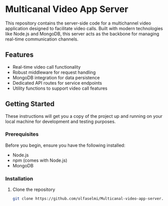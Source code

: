 # Multicanal Video App Server

This repository contains the server-side code for a multichannel video application designed to facilitate video calls. Built with modern technologies like Node.js and MongoDB, this server acts as the backbone for managing real-time communication channels.

## Features

- Real-time video call functionality
- Robust middleware for request handling
- MongoDB integration for data persistence
- Dedicated API routes for service endpoints
- Utility functions to support video call features

## Getting Started

These instructions will get you a copy of the project up and running on your local machine for development and testing purposes.

### Prerequisites

Before you begin, ensure you have the following installed:
- Node.js
- npm (comes with Node.js)
- MongoDB

### Installation

1. Clone the repository
   ```sh
   git clone https://github.com/olfaselmi/Multicanal-video-app-server.git
